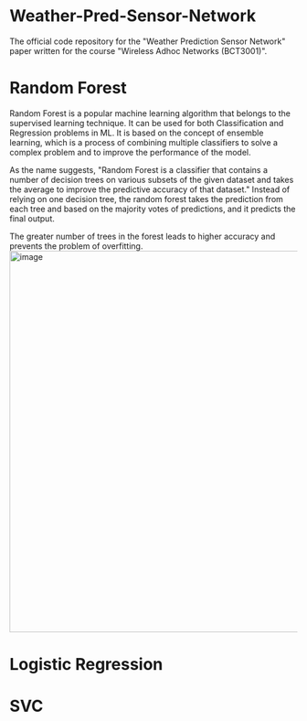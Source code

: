 # Weather-Pred-Sensor-Network
The official code repository for the "Weather Prediction Sensor Network" paper written for the course "Wireless Adhoc Networks (BCT3001)".

# Random Forest
Random Forest is a popular machine learning algorithm that belongs to the supervised learning technique. It can be used for both Classification and Regression problems in ML. It is based on the concept of ensemble learning, which is a process of combining multiple classifiers to solve a complex problem and to improve the performance of the model.

As the name suggests, "Random Forest is a classifier that contains a number of decision trees on various subsets of the given dataset and takes the average to improve the predictive accuracy of that dataset." Instead of relying on one decision tree, the random forest takes the prediction from each tree and based on the majority votes of predictions, and it predicts the final output.

The greater number of trees in the forest leads to higher accuracy and prevents the problem of overfitting.
<img width="667" alt="image" src="https://user-images.githubusercontent.com/76823502/196407394-455faf1c-fc6a-42b3-a425-e7a383d032e9.png">


# Logistic Regression


# SVC
